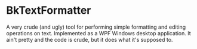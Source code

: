 # BkTextFormatter
A very crude (and ugly) tool for performing simple formatting and editing operations on text. Implemented as a WPF Windows desktop application. It ain't pretty and the code is crude, but it does what it's supposed to.

